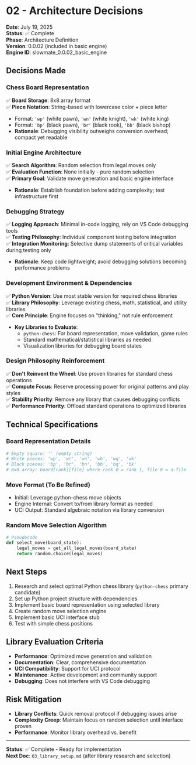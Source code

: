# 02 - Architecture Decisions

**Date**: July 19, 2025  
**Status**: ✅ Complete  
**Phase**: Architecture Definition  
**Version**: 0.0.02 (included in basic engine)  
**Engine ID**: slowmate_0.0.02_basic_engine  

## Decisions Made

### Chess Board Representation
✅ **Board Storage**: 8x8 array format  
✅ **Piece Notation**: String-based with lowercase color + piece letter  
- Format: `'wp'` (white pawn), `'wn'` (white knight), `'wk'` (white king)  
- Format: `'bp'` (black pawn), `'br'` (black rook), `'bb'` (black bishop)  
- **Rationale**: Debugging visibility outweighs conversion overhead; compact yet readable

### Initial Engine Architecture
✅ **Search Algorithm**: Random selection from legal moves only  
✅ **Evaluation Function**: None initially - pure random selection  
✅ **Primary Goal**: Validate move generation and basic engine interface  
- **Rationale**: Establish foundation before adding complexity; test infrastructure first

### Debugging Strategy
✅ **Logging Approach**: Minimal in-code logging, rely on VS Code debugging tools  
✅ **Testing Philosophy**: Individual component testing before integration  
✅ **Integration Monitoring**: Selective dump statements of critical variables during testing only  
- **Rationale**: Keep code lightweight; avoid debugging solutions becoming performance problems

### Development Environment & Dependencies
✅ **Python Version**: Use most stable version for required chess libraries  
✅ **Library Philosophy**: Leverage existing chess, math, statistical, and utility libraries  
✅ **Core Principle**: Engine focuses on "thinking," not rule enforcement  
- **Key Libraries to Evaluate**:
  - `python-chess`: For board representation, move validation, game rules
  - Standard mathematical/statistical libraries as needed
  - Visualization libraries for debugging board states

### Design Philosophy Reinforcement
✅ **Don't Reinvent the Wheel**: Use proven libraries for standard chess operations  
✅ **Compute Focus**: Reserve processing power for original patterns and play styles  
✅ **Stability Priority**: Remove any library that causes debugging conflicts  
✅ **Performance Priority**: Offload standard operations to optimized libraries

## Technical Specifications

### Board Representation Details
```python
# Empty square: '' (empty string)
# White pieces: 'wp', 'wr', 'wn', 'wb', 'wq', 'wk'
# Black pieces: 'bp', 'br', 'bn', 'bb', 'bq', 'bk'
# 8x8 array: board[rank][file] where rank 0 = rank 1, file 0 = a-file
```

### Move Format (To Be Refined)
- Initial: Leverage python-chess move objects
- Engine Internal: Convert to/from library format as needed
- UCI Output: Standard algebraic notation via library conversion

### Random Move Selection Algorithm
```python
# Pseudocode
def select_move(board_state):
    legal_moves = get_all_legal_moves(board_state)
    return random.choice(legal_moves)
```

## Next Steps
1. Research and select optimal Python chess library (`python-chess` primary candidate)
2. Set up Python project structure with dependencies
3. Implement basic board representation using selected library
4. Create random move selection engine
5. Implement basic UCI interface stub
6. Test with simple chess positions

## Library Evaluation Criteria
- **Performance**: Optimized move generation and validation
- **Documentation**: Clear, comprehensive documentation
- **UCI Compatibility**: Support for UCI protocol
- **Maintenance**: Active development and community support
- **Debugging**: Does not interfere with VS Code debugging

## Risk Mitigation
- **Library Conflicts**: Quick removal protocol if debugging issues arise
- **Complexity Creep**: Maintain focus on random selection until interface proven
- **Performance**: Monitor library overhead vs. benefit

---

**Status**: ✅ Complete - Ready for implementation  
**Next Doc**: `03_library_setup.md` (after library research and selection)

